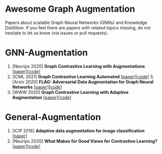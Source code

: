 # Awesome Graph Augmentation
Papers about scalable Graph Neural Networks (GNNs) and Knowledge Distilition.
If you feel there are papers with related topics missing, do not hesitate to let us know (via issues or pull requests).

# GNN-Augmentation
1. [Neurips 2020] **Graph Contrastive Learning with Augmentations** [[paper]](https://arxiv.org/abs/2010.13902)[[code]](https://github.com/Shen-Lab/GraphCL)
2. [ICML 2021] **Graph Contrastive Learning Automated** [[paper]](https://arxiv.org/abs/2106.07594)[[code]](https://github.com/Shen-Lab/GraphCL_Automated)
3, [Arxiv 2020] **FLAG: Adversarial Data Augmentation for Graph Neural Networks** [[paper]](https://arxiv.org/abs/2010.09891)[[code]](https://github.com/devnkong/FLAG)
4. [WWW 2020] **Graph Contrastive Learning with Adaptive Augmentation** [[paper]](https://arxiv.org/pdf/2010.14945.pdf)[[code]](https://github.com/CRIPAC-DIG/GCA)

# General-Augmentation
1. [ICIP 2016] **Adaptive data augmentation for image classification** [[paper]](https://ieeexplore.ieee.org/abstract/document/7533048)
2. [Neurips 2020] **What Makes for Good Views for Contrastive Learning?** [[paper]](https://arxiv.org/abs/2005.10243)[[code]](https://github.com/HobbitLong/PyContrast)
